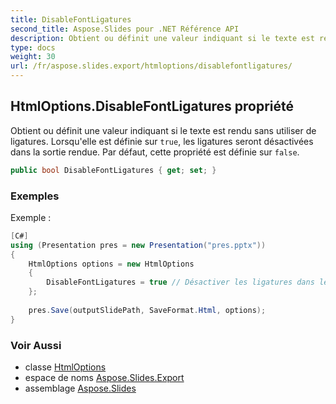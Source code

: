 ```yaml
---
title: DisableFontLigatures
second_title: Aspose.Slides pour .NET Référence API
description: Obtient ou définit une valeur indiquant si le texte est rendu sans utiliser de ligatures. Lorsqu'elle est définie sur true, les ligatures seront désactivées dans la sortie rendue. Par défaut, cette propriété est définie sur false.
type: docs
weight: 30
url: /fr/aspose.slides.export/htmloptions/disablefontligatures/
---
```


## HtmlOptions.DisableFontLigatures propriété

Obtient ou définit une valeur indiquant si le texte est rendu sans utiliser de ligatures. Lorsqu'elle est définie sur `true`, les ligatures seront désactivées dans la sortie rendue. Par défaut, cette propriété est définie sur `false`.

```csharp
public bool DisableFontLigatures { get; set; }
```

### Exemples

Exemple :

```csharp
[C#]
using (Presentation pres = new Presentation("pres.pptx"))
{
    HtmlOptions options = new HtmlOptions
    {
        DisableFontLigatures = true // Désactiver les ligatures dans le rendu du texte
    };
    
    pres.Save(outputSlidePath, SaveFormat.Html, options);
}
```

### Voir Aussi

* classe [HtmlOptions](../../htmloptions)
* espace de noms [Aspose.Slides.Export](../../htmloptions)
* assemblage [Aspose.Slides](../../../)

<!-- DO NOT EDIT: généré par xmldocmd pour Aspose.Slides.dll -->